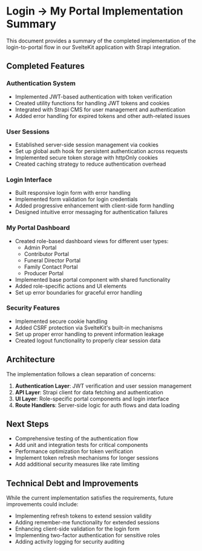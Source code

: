 # Login → My Portal Implementation Summary

This document provides a summary of the completed implementation of the login-to-portal flow in our SvelteKit application with Strapi integration.

## Completed Features

### Authentication System
- Implemented JWT-based authentication with token verification
- Created utility functions for handling JWT tokens and cookies
- Integrated with Strapi CMS for user management and authentication
- Added error handling for expired tokens and other auth-related issues

### User Sessions
- Established server-side session management via cookies
- Set up global auth hook for persistent authentication across requests
- Implemented secure token storage with httpOnly cookies
- Created caching strategy to reduce authentication overhead

### Login Interface
- Built responsive login form with error handling
- Implemented form validation for login credentials
- Added progressive enhancement with client-side form handling
- Designed intuitive error messaging for authentication failures

### My Portal Dashboard
- Created role-based dashboard views for different user types:
  - Admin Portal
  - Contributor Portal
  - Funeral Director Portal
  - Family Contact Portal
  - Producer Portal
- Implemented base portal component with shared functionality
- Added role-specific actions and UI elements
- Set up error boundaries for graceful error handling

### Security Features
- Implemented secure cookie handling
- Added CSRF protection via SvelteKit's built-in mechanisms
- Set up proper error handling to prevent information leakage
- Created logout functionality to properly clear session data

## Architecture

The implementation follows a clean separation of concerns:

1. **Authentication Layer**: JWT verification and user session management
2. **API Layer**: Strapi client for data fetching and authentication
3. **UI Layer**: Role-specific portal components and login interface
4. **Route Handlers**: Server-side logic for auth flows and data loading

## Next Steps

- Comprehensive testing of the authentication flow
- Add unit and integration tests for critical components
- Performance optimization for token verification
- Implement token refresh mechanisms for longer sessions
- Add additional security measures like rate limiting

## Technical Debt and Improvements

While the current implementation satisfies the requirements, future improvements could include:

- Implementing refresh tokens to extend session validity
- Adding remember-me functionality for extended sessions
- Enhancing client-side validation for the login form
- Implementing two-factor authentication for sensitive roles
- Adding activity logging for security auditing